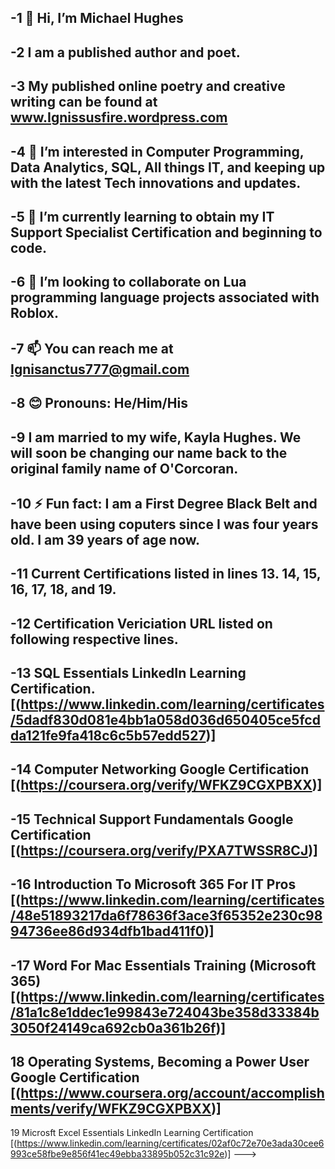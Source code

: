 -1 👋 Hi, I’m Michael Hughes
-
-2 I am a published author and poet.
-
-3 My published online poetry and creative writing can be found at www.Ignissusfire.wordpress.com
-
-4 👀 I’m interested in Computer Programming, Data Analytics, SQL, All things IT, and keeping up with the latest Tech innovations and updates.
-
-5 🌱 I’m currently learning to obtain my IT Support Specialist Certification and beginning to code.
-
-6 💞️ I’m looking to collaborate on Lua programming language projects associated with Roblox.
-
-7 📫 You can reach me at Ignisanctus777@gmail.com
-
-8 😊 Pronouns: He/Him/His
-
-9 I am married to my wife, Kayla Hughes.
We will soon be changing our name back to the original family name of O'Corcoran.
-
-10 ⚡ Fun fact: I am a First Degree Black Belt and have been using coputers since I was four years old. I am 39 years of age now.
-
-11 Current Certifications listed in lines 13. 14, 15, 16, 17, 18, and 19.
-
-12 Certification Vericiation URL listed on following respective lines.
-
-13 SQL Essentials LinkedIn Learning Certification. [(https://www.linkedin.com/learning/certificates/5dadf830d081e4bb1a058d036d650405ce5fcdda121fe9fa418c6c5b57edd527)]
-
-14 Computer Networking Google Certification
[(https://coursera.org/verify/WFKZ9CGXPBXX)]
-
-15 Technical Support Fundamentals Google Certification
[(https://coursera.org/verify/PXA7TWSSR8CJ)]
-
-16 Introduction To Microsoft 365 For IT Pros
[(https://www.linkedin.com/learning/certificates/48e51893217da6f78636f3ace3f65352e230c9894736ee86d934dfb1bad411f0)]
-
-17 Word For Mac Essentials Training (Microsoft 365)
[(https://www.linkedin.com/learning/certificates/81a1c8e1ddec1e99843e724043be358d33384b3050f24149ca692cb0a361b26f)]
-
18 Operating Systems, Becoming a Power User Google Certification
[(https://www.coursera.org/account/accomplishments/verify/WFKZ9CGXPBXX)]
-
19 Microsft Excel Essentials LinkedIn Learning Certification
[(https://www.linkedin.com/learning/certificates/02af0c72e70e3ada30cee6993ce58fbe9e856f41ec49ebba33895b052c31c92e)]
--->
